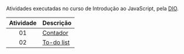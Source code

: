 Atividades executadas no curso de Introdução ao JavaScript, pela [DIO](https://www.dio.me).

|Atividade|Descrição|
|:---:|:---|
|01| [Contador](https://github.com/DheniMoura/DIO-Bootacamp-Santander-2022/tree/main/03%20-%20Introdu%C3%A7%C3%A3o%20ao%20JavaScript/01%20-%20Contador)|
|02| [To-do list](https://github.com/DheniMoura/DIO-Bootacamp-Santander-2022/tree/main/03%20-%20Introdu%C3%A7%C3%A3o%20ao%20JavaScript/02%20-%20To%20Do%20List)|
